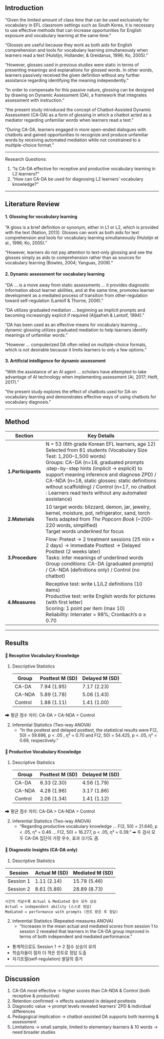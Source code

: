 ## Introduction 
“Given the limited amount of class time that can be used exclusively for vocabulary in EFL classroom settings such as South Korea, it is necessary to use effective methods that can increase opportunities for English exposure and vocabulary learning at the same time.”

“Glosses are useful because they work as both aids for English comprehension and tools for vocabulary learning simultaneously when learners read a text (Hulstijn, Hollander, & Greidanus, 1996; Ko, 2005).”

“However, glosses used in previous studies were static in terms of presenting meanings and explanations for glossed words. In other words, learners passively received the given definition without any further assistance regarding identifying the meaning independently.”

“In order to compensate for this passive nature, glossing can be designed by drawing on Dynamic Assessment (DA), a framework that integrates assessment with instruction.”

“the present study introduced the concept of Chatbot-Assisted Dynamic Assessment (CA-DA) as a form of glossing in which a chatbot acted as a mediator regarding unfamiliar words when learners read a text.”

“During CA-DA, learners engaged in more open-ended dialogues with chatbots and gained opportunities to recognize and produce unfamiliar words by receiving automated mediation while not constrained to a multiple-choice format.”

----------
Research Questions:
1. “Is CA-DA effective for receptive and productive vocabulary learning in L2 learners?”
2. “How can CA-DA be used for diagnosing L2 learners’ vocabulary knowledge?”

--------
## Literature Review 

#### 1. Glossing for vocabulary learning
“A gloss is a brief definition or synonym, either in L1 or L2, which is provided with the text (Nation, 2013). Glosses can work as both aids for text comprehension and tools for vocabulary learning simultaneously (Hulstijn et al., 1996; Ko, 2005).”

“However, learners do not pay attention to text-only glossing and see the glosses simply as aids to comprehension rather than as sources for vocabulary learning (Bowles, 2004; Yanguas, 2009).”

#### 2. Dynamic assessment for vocabulary learning
“DA … is a move away from static assessments … it provides diagnostic information about learner abilities, and at the same time, promotes learner development as a mediated process of transition from other-regulation toward self-regulation (Lantolf & Thorne, 2006).”

“DA utilizes graduated mediation … beginning as implicit prompts and becoming increasingly explicit if required (Aljaafreh & Lantolf, 1994).”

 “DA has been used as an effective means for vocabulary learning … dynamic glossing utilizes graduated mediation to help learners identify meanings of unfamiliar words.”

“However … computerized DA often relied on multiple-choice formats, which is not desirable because it limits learners to only a few options.”

#### 3. Artificial intelligence for dynamic assessment
“With the assistance of an AI agent … scholars have attempted to take advantage of AI technology when implementing assessment (Ai, 2017; Heift, 2017).”

"the present study explores the effect of chatbots used for DA on vocabulary learning and demonstrates effective ways of using chatbots for vocabulary diagnosis.”

________________________________________

## Method

| Section      | Key Details |
|--------------|-------------|
| **1.Participants** | N = 53 (6th grade Korean EFL learners, age 12) <br> Selected from 81 students (Vocabulary Size Test: 1,200–1,500 words) <br> Groups: CA-DA (n=18, graduated prompts :step-by-step hints (implicit → explicit) to support meaning inference and diagnose ZPD)  / CA-NDA (n=18, static glosses: static definitions without scaffolding) / Control (n=17, no chatbot :  Learners read texts without any automated assistance) |
| **2.Materials** | 10 target words: blizzard, demon, jar, jewelry, kernel, moisture, pot, refrigerator, sand, torch <br> Texts adapted from *The Popcorn Book* (~200–220 words, simplified) <br> Target words underlined for focus |
| **3.Procedure** | Flow: Pretest → 2 treatment sessions (25 min × 2 days) → Immediate Posttest → Delayed Posttest (2 weeks later) <br> Tasks: infer meanings of underlined words <br> Group conditions: CA-DA (graduated prompts) / CA-NDA (definitions only) / Control (no chatbot) |
| **4.Measures** | Receptive test: write L1/L2 definitions (10 items) <br> Productive test: write English words for pictures (with first letter) <br> Scoring: 1 point per item (max 10) <br> Reliability: Interrater = 98%; Cronbach’s α ≥ 0.70 |



----	
## Results 
#### 🌳 Receptive Vocabulary Knowledge

1. Descriptive Statistics
   
   | Group   | Posttest M (SD) | Delayed M (SD) |
   |---------|-----------------|----------------|
   | CA-DA   | 7.94 (1.95)     | 7.17 (2.23)    |
   | CA-NDA  | 5.89 (1.78)     | 5.06 (1.43)    |
   | Control | 1.88 (1.11)     | 1.41 (1.00)    |

➡ 평균 점수 차이: CA-DA > CA-NDA > Control

2. Inferential Statistics (Two-way ANOVA)
   - “In the posttest and delayed posttest, the statistical results were F(2, 50) = 59.696, p < .05 , η² = 0.70 and F(2, 50) = 54.425, p < .05, η² = 0.69, respectively.”

#### 🌳 Productive Vocabulary Knowledge

1. Descriptive Statistics
   
   | Group   | Posttest M (SD) | Delayed M (SD) |
   |---------|-----------------|----------------|
   | CA-DA   | 6.33 (2.30)     | 4.56 (1.79)    |
   | CA-NDA  | 4.28 (1.96)     | 3.17 (1.86)    |
   | Control | 2.06 (1.34)     | 1.41 (1.12)    |

➡ 평균 점수 차이: CA-DA > CA-NDA > Control

2. Inferential Statistics (Two-way ANOVA)
   - “Regarding productive vocabulary knowledge … F(2, 50) = 21.640, p < .05, η² = 0.46 … F(2, 50) = 16.277, p < .05, η² = 0.39.”
➡ 두 검사 모두 CA-DA 집단이 가장 우수, 효과 크기도 큼.

#### 🌱 Diagnostic Insights (CA-DA only)
1.  Descriptive Statistics
   
| Session   | Actual M (SD)   | Mediated M (SD) |
|-----------|-----------------|-----------------|
| Session 1 | 1.11 (2.14)     | 15.78 (5.46)    |
| Session 2 | 8.61 (5.89)     | 28.89 (8.73)    |
     
    시간이 지날수록 Actual & Mediated 점수 모두 상승
    Actual = independent ability (스스로 정답)
    Mediated = performance with prompts (힌트 받은 후 정답)

2. Inferential Statistics (Repeated-measures ANOVA)
   - “Increases in the mean actual and mediated scores from session 1 to session 2 revealed that learners in the CA-DA group improved in terms of both independent and mediated performance.”

 - 통계적으로도 Session 1 → 2 점수 상승이 유의
 - 학습자들이 점차 더 적은 힌트로 정답 도출
 - 자기조절(self-regulation) 발달의 증거

---------------

## Discussion
1. CA-DA most effective → higher scores than CA-NDA & Control (both receptive & productive)
2. Retention confirmed → effects sustained in delayed posttests
3. Diagnostic value → prompt levels revealed learners’ ZPD & individual differences
4. Pedagogical implication → chatbot-assisted DA supports both learning & assessment
5. Limitations → small sample, limited to elementary learners & 10 words → need broader studies

